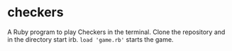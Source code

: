 # checkers

A Ruby program to play Checkers in the terminal. Clone the repository
and in the directory start irb. `load 'game.rb'` starts the game.
